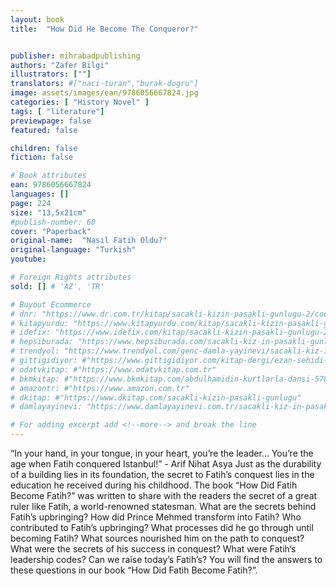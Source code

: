 ```yaml
---
layout: book
title:  "How Did He Become The Conqueror?"


publisher: mihrabadpublishing
authors: "Zafer Bilgi"
illustrators: [""]
translators: #["naci-turan","burak-dogru"]
image: assets/images/ean/9786056667824.jpg
categories: [ "History Novel" ]
tags: [ "literature"]
previewpage: false
featured: false

children: false
fiction: false

# Book attributes
ean: 9786056667824
languages: []
page: 224
size: "13,5x21cm"
#publish-number: 60
cover: "Paperback"
original-name:  "Nasıl Fatih Oldu?"
original-language: "Turkish"
youtube:

# Foreign Rights attributes
sold: [] # 'AZ', 'TR'

# Buyout Ecommerce
# dnr: "https://www.dr.com.tr/kitap/sacakli-kizin-pasakli-gunlugu-2/cocuk-ve-genclik/genclik-10-yas/roman-oyku/urunno=0001893059001"
# kitapyurdu: "https://www.kitapyurdu.com/kitap/sacakli-kizin-pasakli-gunlugu-2-/560122.html&filter_name=Sa%C3%A7akl%C4%B1+K%C4%B1z%27%C4%B1n+Pasakl%C4%B1+G%C3%BCnl%C3%BC%C4%9F%C3%BC+2"
# idefix: "https://www.idefix.com/kitap/sacakli-kizin-pasakli-gunlugu-2/cocuk-ve-genclik/genclik-10-yas/roman-oyku/urunno=0001893059001"
# hepsiburada: "https://www.hepsiburada.com/sacakli-kiz-in-pasakli-gunlugu-2-damla-yayinevi-p-HBV000012ER86"
# trendyol: "https://www.trendyol.com/genc-damla-yayinevi/sacakli-kiz-in-pasakli-gunlugu-2-p-54825777"
# gittigidiyor: #"https://www.gittigidiyor.com/kitap-dergi/ezan-sehidi-adnan-menderes_pdp_732728793"
# odatvkitap: #"https://www.odatvkitap.com.tr"
# bkmkitap: #"https://www.bkmkitap.com/abdulhamidin-kurtlarla-dansi-578226"
# amazontr: #"https://www.amazon.com.tr"
# dkitap: #"https://www.dkitap.com/sacakli-kizin-pasakli-gunlugu"
# damlayayinevi: "https://www.damlayayinevi.com.tr/sacakli-kiz-in-pasakli-gunlugu-2-bu-iste-bi-terslik-var"

# For adding excerpt add <!--more--> and break the line
---
```

“In your hand, in your tongue, in your heart,
you’re the leader... You’re the age when Fatih conquered Istanbul!” - Arif Nihat Asya
Just as the durability of a building lies in its foundation, the secret to Fatih’s conquest lies in the
education he received during his childhood. The
book “How Did Fatih Become Fatih?” was written
to share with the readers the secret of a great ruler
like Fatih, a world-renowned statesman. What are
the secrets behind Fatih’s upbringing? How did
Prince Mehmed transform into Fatih? Who contributed to Fatih’s upbringing? What processes did
he go through until becoming Fatih? What sources
nourished him on the path to conquest? What were
the secrets of his success in conquest? What were
Fatih’s leadership codes? Can we raise today’s Fatih’s? You will find the answers to these questions
in our book “How Did Fatih Become Fatih?”.
<!--more--> 

